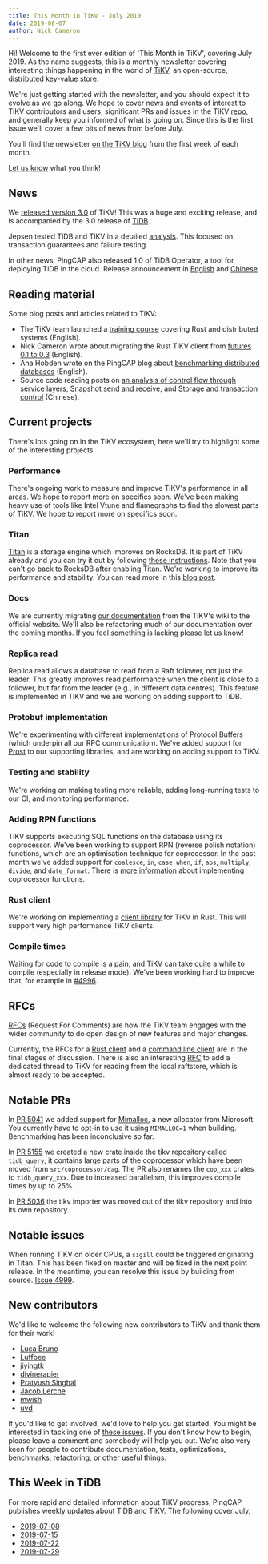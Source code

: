 ```yaml
---
title: This Month in TiKV - July 2019
date: 2019-08-07
author: Nick Cameron
---
```


Hi! Welcome to the first ever edition of 'This Month in TiKV', covering July 2019. As the name suggests, this is a monthly newsletter covering interesting things happening in the world of [TiKV](https://tikv.org/), an open-source, distributed key-value store.

We're just getting started with the newsletter, and you should expect it to evolve as we go along. We hope to cover news and events of interest to TiKV contributors and users, significant PRs and issues in the TiKV [repo](https://github.com/tikv/tikv), and generally keep you informed of what is going on. Since this is the first issue we'll cover a few bits of news from before July.

You'll find the newsletter [on the TiKV blog](https://tikv.org/blog/) from the first week of each month.

[Let us know](https://github.com/tikv/website/issues/new) what you think!

## News

We [released version 3.0](https://tikv.org/blog/tikv-3.0ga/) of TiKV! This was a huge and exciting release, and is accompanied by the 3.0 release of [TiDB](https://pingcap.com/blog/tidb-3.0-announcement/).

Jepsen tested TiDB and TiKV in a detailed [analysis](https://pingcap.com/blog/tidb-passes-jepsen-test-for-snapshot-isolation-and-single-key-linearizability/). This focused on transaction guarantees and failure testing.

In other news, PingCAP also released 1.0 of TiDB Operator, a tool for deploying TiDB in the cloud. Release announcement in [English](https://pingcap.com/blog/database-cluster-deployment-and-management-made-easy-with-kubernetes/) and [Chinese](https://pingcap.com/blog-cn/tidb-operator-1.0-ga/)


## Reading material

Some blog posts and articles related to TiKV:

* The TiKV team launched a [training course](https://tikv.org/blog/talent-training/) covering Rust and distributed systems (English).
* Nick Cameron wrote about migrating the Rust TiKV client from [futures 0.1 to 0.3](https://www.ncameron.org/blog/migrating-a-crate-from-futures-0-1-to-0-3/) (English).
* Ana Hobden wrote on the PingCAP blog about [benchmarking distributed databases](https://www.pingcap.com/blog/why-benchmarking-distributed-databases-is-so-hard/) (English).
* Source code reading posts on [an analysis of control flow through service layers](https://pingcap.com/blog-cn/tikv-source-code-reading-9/), [Snapshot send and receive](https://pingcap.com/blog-cn/tikv-source-code-reading-10/), and [Storage and transaction control](https://pingcap.com/blog-cn/tikv-soucre-code-reading-11/) (Chinese).


## Current projects

There's lots going on in the TiKV ecosystem, here we'll try to highlight some of the interesting projects.

### Performance

There's ongoing work to measure and improve TiKV's performance in all areas. We hope to report more on specifics soon. We've been making heavy use of tools like Intel Vtune and flamegraphs to find the slowest parts of TiKV. We hope to report more on specifics soon.


### Titan

[Titan](https://github.com/pingcap/titan) is a storage engine which improves on RocksDB. It is part of TiKV already and you can try it out by following [these instructions](https://tikv.org/docs/3.0/tasks/configure/titan/). Note that you can't go back to RocksDB after enabling Titan. We're working to improve its performance and stability. You can read more in this [blog post](https://pingcap.com/blog/titan-storage-engine-design-and-implementation/).


### Docs

We are currently migrating [our documentation](https://tikv.org/docs/3.0/concepts/overview/) from the TiKV's wiki to the official website. We'll also be refactoring much of our documentation over the coming months. If you feel something is lacking please let us know!


### Replica read

Replica read allows a database to read from a Raft follower, not just the leader. This greatly improves read performance when the client is close to a follower, but far from the leader (e.g., in different data centres). This feature is implemented in TiKV and we are working on adding support to TiDB.


### Protobuf implementation

We're experimenting with different implementations of Protocol Buffers (which underpin all our RPC communication). We've added support for [Prost](https://github.com/danburkert/prost) to our supporting libraries, and are working on adding support to TiKV.


### Testing and stability

We're working on making testing more reliable, adding long-running tests to our CI, and monitoring performance.


### Adding RPN functions

TiKV supports executing SQL functions on the database using its coprocessor. We've been working to support RPN (reverse polish notation) functions, which are an optimisation technique for coprocessor. In the past month we've added support for `coalesce`, `in`, `case_when`, `if`, `abs`, `multiply`, `divide`, and `date_format`. There is [more information](https://pingcap.com/blog/adding-built-in-functions-to-tikv/) about implementing coprocessor functions.


### Rust client

We're working on implementing a [client library](https://github.com/tikv/client-rust/) for TiKV in Rust. This will support very high performance TiKV clients.


### Compile times

Waiting for code to compile is a pain, and TiKV can take quite a while to compile (especially in release mode). We've been working hard to improve that, for example in [#4996](https://github.com/tikv/tikv/pull/4996).


## RFCs

[RFCs](https://github.com/tikv/rfcs) (Request For Comments) are how the TiKV team engages with the wider community to do open design of new features and major changes.

Currently, the RFCs for a [Rust client](https://github.com/tikv/rfcs/pull/7) and a [command line client](https://github.com/tikv/rfcs/pull/21) are in the final stages of discussion. There is also an interesting [RFC](https://github.com/tikv/rfcs/pull/17) to add a dedicated thread to TiKV for reading from the local raftstore, which is almost ready to be accepted.


## Notable PRs

In [PR 5041](https://github.com/tikv/tikv/pull/5041) we added support for [Mimalloc](https://github.com/microsoft/mimalloc), a new allocator from Microsoft. You currently have to opt-in to use it using `MIMALLOC=1` when building. Benchmarking has been inconclusive so far.

In [PR 5155](https://github.com/tikv/tikv/pull/5155) we created a new crate inside the tikv repository called `tidb_query`, it contains large parts of the coprocessor which have been moved from `src/coprocessor/dag`. The PR also renames the `cop_xxx` crates to `tidb_query_xxx`. Due to increased parallelism, this improves compile times by up to 25%.

In [PR 5036](https://github.com/tikv/tikv/pull/5036) the tikv importer was moved out of the tikv repository and into its own repository.


## Notable issues

When running TiKV on older CPUs, a `sigill` could be triggered originating in Titan. This has been fixed on master and will be fixed in the next point release. In the meantime, you can resolve this issue by building from source. [Issue 4999](https://github.com/tikv/tikv/issues/4999).


## New contributors

We'd like to welcome the following new contributors to TiKV and thank them for their work!

* [Luca Bruno](https://github.com/lucab)
* [Luffbee](https://github.com/Luffbee)
* [jiyingtk](https://github.com/jiyingtk)
* [divinerapier](https://github.com/divinerapier)
* [Pratyush Singhal](https://github.com/psinghal20)
* [Jacob Lerche](https://github.com/jlerche)
* [mwish](https://github.com/mapleFU)
* [uvd](https://github.com/uvd)

If you'd like to get involved, we'd love to help you get started. You might be interested in tackling one of [these issues](https://github.com/tikv/tikv/issues?q=is%3Aopen+is%3Aissue+label%3A%22D%3A+Easy%22+label%3A%22S%3A+HelpWanted%22). If you don't know how to begin, please leave a comment and somebody will help you out. We're also very keen for people to contribute documentation, tests, optimizations, benchmarks, refactoring, or other useful things.


## This Week in TiDB

For more rapid and detailed information about TiKV progress, PingCAP publishes weekly updates about TiDB and TiKV. The following cover July,

* [2019-07-08](https://pingcap.com/weekly/2019-07-08-tidb-weekly/)
* [2019-07-15](https://pingcap.com/weekly/2019-07-15-tidb-weekly/)
* [2019-07-22](https://pingcap.com/weekly/2019-07-22-tidb-weekly/)
* [2019-07-29](https://pingcap.com/weekly/2019-07-29-tidb-weekly/)

